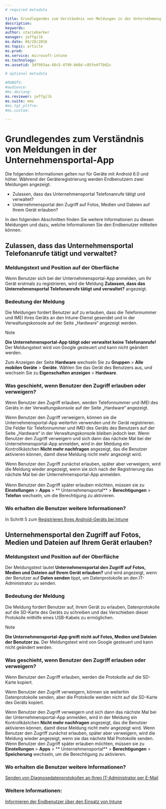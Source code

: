 ```yaml
---
# required metadata

title: Grundlegendes zum Verständnis von Meldungen in der Unternehmensportal-App | Microsoft Intune
description:
keywords:
author: staciebarker
manager: jeffgilb
ms.date: 04/28/2016
ms.topic: article
ms.prod:
ms.service: microsoft-intune
ms.technology:
ms.assetid: 3df993aa-48c5-4799-b68d-c85fe4f7b02c

# optional metadata

#ROBOTS:
#audience:
#ms.devlang:
ms.reviewer: jeffgilb
ms.suite: ems
#ms.tgt_pltfrm:
#ms.custom:

---
```


# Grundlegendes zum Verständnis von Meldungen in der Unternehmensportal-App

Die folgenden Informationen gelten nur für Geräte mit Android 6.0 und höher. Während der Geräteregistrierung werden Endbenutzern zwei Meldungen angezeigt:

- Zulassen, dass das Unternehmensportal Telefonanrufe tätigt und verwaltet?
- Unternehmensportal den Zugriff auf Fotos, Medien und Dateien auf Ihrem Gerät erlauben?

In den folgenden Abschnitten finden Sie weitere Informationen zu diesen Meldungen und dazu, welche Informationen Sie den Endbenutzer mitteilen können.

## Zulassen, dass das Unternehmensportal Telefonanrufe tätigt und verwaltet?

### Meldungstext und Position auf der Oberfläche
Wenn Benutzer sich bei der Unternehmensportal-App anmelden, um Ihr Gerät erstmals zu registrieren, wird die Meldung **Zulassen, dass das Unternehmensportal Telefonanrufe tätigt und verwaltet?** angezeigt.

### Bedeutung der Meldung
Die Meldungen fordert Benutzer auf zu erlauben, dass die Telefonnummer und IMEI ihres Geräts an den Intune-Dienst gesendet und in der Verwaltungskonsole auf der Seite „Hardware“ angezeigt werden.

> [!NOTE]
> **Die Unternehmensportal-App tätigt oder verwaltet keine Telefonanrufe!** Der Meldungstext wird von Google gesteuert und kann nicht geändert werden.

Zum Anzeigen der Seite **Hardware** wechseln Sie zu **Gruppen** > **Alle mobilen Geräte** > **Geräte**. Wählen Sie das Gerät des Benutzers aus, und wechseln Sie zu **Eigenschaften anzeigen** > **Hardware**.

### Was geschieht, wenn Benutzer den Zugriff erlauben oder verweigern?
Wenn Benutzer den Zugriff erlauben, werden Telefonnummer und IMEI des Geräts in der Verwaltungskonsole auf der Seite „Hardware“ angezeigt.

Wenn Benutzer den Zugriff verweigern, können sie die Unternehmensportal-App weiterhin verwenden und ihr Gerät registrieren. Die Felder für Telefonnummer und IMEI des Geräts des Benutzers auf der Seite „Hardware“ in der Verwaltungskonsole bleiben jedoch leer. Wenn Benutzer den Zugriff verweigern und sich dann das nächste Mal bei der Unternehmensportal-App anmelden, wird in der Meldung ein Kontrollkästchen **Nicht mehr nachfragen** angezeigt, das die Benutzer aktivieren können, damit diese Meldung nicht mehr angezeigt wird.

Wenn Benutzer den Zugriff zunächst erlauben, später aber verweigern, wird die Meldung wieder angezeigt, wenn sie sich nach der Registrierung das nächste Mal bei der Unternehmensportal-App anmelden.</br></br>Wenn Benutzer den Zugriff später erlauben möchten, müssen sie zu **Einstellungen** > **Apps** > ** Unternehmensportal** > **Berechtigungen** > **Telefon** wechseln, um die Berechtigung zu aktivieren.

### Wo erhalten die Benutzer weitere Informationen?
In Schritt 5 zum [Registrieren Ihres Android-Geräts bei Intune](/Intune/EndUser/enroll-your-device-in-intune-android)

## Unternehmensportal den Zugriff auf Fotos, Medien und Dateien auf Ihrem Gerät erlauben?

### Meldungstext und Position auf der Oberfläche
Der Meldungstext lautet **Unternehmensportal den Zugriff auf Fotos, Medien und Dateien auf Ihrem Gerät erlauben?** und wird angezeigt, wenn der Benutzer auf **Daten senden** tippt, um Datenprotokolle an den IT-Administrator zu senden.

### Bedeutung der Meldung
Die Meldung fordert Benutzer auf, ihrem Gerät zu erlauben, Datenprotokolle auf die SD-Karte des Geräts zu schreiben und das Verschieben dieser Protokolle mithilfe eines USB-Kabels zu ermöglichen.   

> [!NOTE]
> **Die Unternehmensportal-App greift nicht auf Fotos, Medien und Dateien der Benutzer zu.** Der Meldungstext wird von Google gesteuert und kann nicht geändert werden.

### Was geschieht, wenn Benutzer den Zugriff erlauben oder verweigern?
Wenn Benutzer den Zugriff erlauben, werden die Protokolle auf die SD-Karte kopiert.

Wenn Benutzer den Zugriff verweigern, können sie weiterhin Datenprotokolle senden, aber die Protokolle werden nicht auf die SD-Karte des Geräts kopiert.

Wenn Benutzer den Zugriff verweigern und sich dann das nächste Mal bei der Unternehmensportal-App anmelden, wird in der Meldung ein Kontrollkästchen **Nicht mehr nachfragen** angezeigt, das die Benutzer aktivieren können, damit diese Meldung nicht mehr angezeigt wird. Wenn Benutzer den Zugriff zunächst erlauben, später aber verweigern, wird die Meldung wieder angezeigt, wenn sie das nächste Mal Protokolle senden. Wenn Benutzer den Zugriff später erlauben möchten, müssen sie zu **Einstellungen** > **Apps** > ** Unternehmensportal** > **Berechtigungen** > **Speicherung** wechseln, um die Berechtigung zu aktivieren.

### Wo erhalten die Benutzer weitere Informationen?
[Senden von Diagnosedatenprotokollen an Ihren IT-Administrator per E-Mail](/Intune/EndUser/send-diagnostic-data-logs-to-your-it-administrator-using-email-android)


### Weitere Informationen:
[Informieren der Endbenutzer über den Einsatz von Intune](/intune/deploy-use/what-to-tell-your-end-users-about-using-microsoft-intune.md)


<!--HONumber=May16_HO2-->


